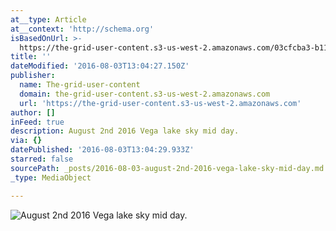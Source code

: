 ```yaml
---
at__type: Article
at__context: 'http://schema.org'
isBasedOnUrl: >-
  https://the-grid-user-content.s3-us-west-2.amazonaws.com/03cfcba3-b112-4c5f-ba75-177a0a97d3e6.jpg
title: ''
dateModified: '2016-08-03T13:04:27.150Z'
publisher:
  name: The-grid-user-content
  domain: the-grid-user-content.s3-us-west-2.amazonaws.com
  url: 'https://the-grid-user-content.s3-us-west-2.amazonaws.com'
author: []
inFeed: true
description: August 2nd 2016 Vega lake sky mid day.
via: {}
datePublished: '2016-08-03T13:04:29.933Z'
starred: false
sourcePath: _posts/2016-08-03-august-2nd-2016-vega-lake-sky-mid-day.md
_type: MediaObject

---
```

![August 2nd 2016 Vega lake sky mid day.](https://the-grid-user-content.s3-us-west-2.amazonaws.com/03cfcba3-b112-4c5f-ba75-177a0a97d3e6.jpg)